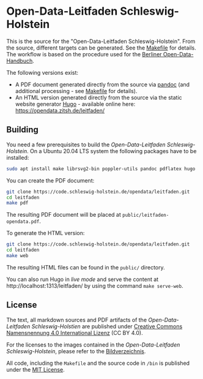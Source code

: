 # Open-Data-Leitfaden Schleswig-Holstein

This is the source for the "Open-Data-Leitfaden Schleswig-Holstein". From the source, different targets can be generated. See the [Makefile](/Makefile) for details. 
The workflow is based on the procedure used for the [Berliner Open-Data-Handbuch](https://github.com/berlinonline/open-data-handbuch).

The following versions exist:

- A PDF document generated directly from the source via [pandoc](https://pandoc.org) (and additional processing - see [Makefile](/Makefile) for details).
- An HTML version generated directly from the source via the static website generator [Hugo](https://gohugo.io) - available online here: https://opendata.zitsh.de/leitfaden/

## Building

You need a few prerequisites to build the _Open-Data-Leitfaden Schleswig-Holstein_. On a Ubuntu 20.04 LTS system the following packages have to be installed:

```bash
sudo apt install make librsvg2-bin poppler-utils pandoc pdflatex hugo
```

You can create the PDF document:

```bash
git clone https://code.schleswig-holstein.de/opendata/leitfaden.git
cd leitfaden
make pdf
```

The resulting PDF document will be placed at `public/leitfaden-opendata.pdf`.

To generate the HTML version:

```bash
git clone https://code.schleswig-holstein.de/opendata/leitfaden.git
cd leitfaden
make web
```

The resulting HTML files can be found in the `public/` directory. 

You can also run Hugo in _live mode_ and serve the content at http://localhost:1313/leitfaden/ by using the command `make serve-web`.

## License

The text, all markdown sources and PDF artifacts of the _Open-Data-Leitfaden Schleswig-Holstien_ are published under [Creative Commons Namensnennung 4.0 International Lizenz](https://creativecommons.org/licenses/by/4.0/deed.de) (CC BY 4.0).

For the licenses to the images contained in the _Open-Data-Leitfaden Schleswig-Holstein_, please refer to the [Bildverzeichnis](https://berlinonline.github.io/open-data-handbuch/#bildverzeichnis).

All code, including the `Makefile` and the source code in `/bin` is published under the [MIT License](/LICENSE).

